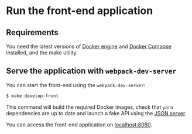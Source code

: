# Run the front-end application

## Requirements

You need the latest versions of [Docker engine](https://docs.docker.com/engine/) and [Docker Compose](https://docs.docker.com/compose/) installed, and the make utility.

## Serve the application with `webpack-dev-server`

You can start the front-end using the `webpack-dev-server`:
```bash
$ make develop-front
```

This command will build the required Docker images, check that `yarn` dependencies are up to date
and launch a fake API using the [JSON server](https://github.com/typicode/json-server).

You can access the front-end application on [localhost:8080](http://localhost:8080).
